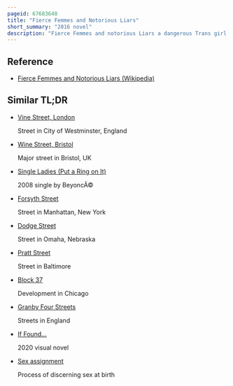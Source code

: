 ```yaml
---
pageid: 67683648
title: "Fierce Femmes and Notorious Liars"
short_summary: "2016 novel"
description: "Fierce Femmes and notorious Liars a dangerous Trans girl's confabulous Memoir is a canadian Book by kai Cheng Thom. A Surrealist Novel, it follows an unnamed Transgender Woman Protagonist who leaves Home at a young Age to live on the Street of Miracles—Where various Sex Work takes place—with other 'Femmes'. After one is killed Others form a Gang and begin attacking Men in the Street."
---
```


## Reference

- [Fierce Femmes and Notorious Liars (Wikipedia)](https://en.wikipedia.org/?curid=67683648)

## Similar TL;DR

- [Vine Street, London](/tldr/en/vine-street-london)

  Street in City of Westminster, England

- [Wine Street, Bristol](/tldr/en/wine-street-bristol)

  Major street in Bristol, UK

- [Single Ladies (Put a Ring on It)](/tldr/en/single-ladies-put-a-ring-on-it)

  2008 single by BeyoncÃ©

- [Forsyth Street](/tldr/en/forsyth-street)

  Street in Manhattan, New York

- [Dodge Street](/tldr/en/dodge-street)

  Street in Omaha, Nebraska

- [Pratt Street](/tldr/en/pratt-street)

  Street in Baltimore

- [Block 37](/tldr/en/block-37)

  Development in Chicago

- [Granby Four Streets](/tldr/en/granby-four-streets)

  Streets in England

- [If Found...](/tldr/en/if-found)

  2020 visual novel

- [Sex assignment](/tldr/en/sex-assignment)

  Process of discerning sex at birth
